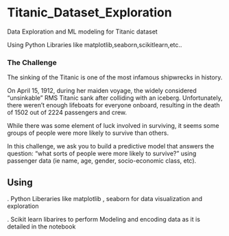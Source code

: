 # Titanic_Dataset_Exploration

Data Exploration and ML modeling for Titanic dataset 

Using Python Libraries like matplotlib,seaborn,scikitlearn,etc..

### The Challenge

The sinking of the Titanic is one of the most infamous shipwrecks in history.

On April 15, 1912, during her maiden voyage, the widely considered “unsinkable” RMS Titanic sank after colliding with an iceberg. Unfortunately, there weren’t enough lifeboats for everyone onboard, resulting in the death of 1502 out of 2224 passengers and crew.

While there was some element of luck involved in surviving, it seems some groups of people were more likely to survive than others.

In this challenge, we ask you to build a predictive model that answers the question: “what sorts of people were more likely to survive?” using passenger data (ie name, age, gender, socio-economic class, etc).

## Using 

. Python Liberaries like matplotlib , seaborn for data visualization and exploration 

. Scikit learn libarires to perform Modeling and encoding data as it is detailed in the notebook
